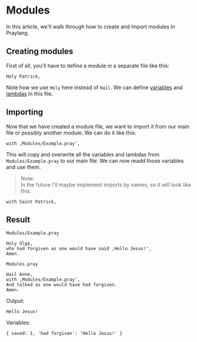 # Modules

In this article, we'll walk through how to create and import modules in Praylang.

## Creating modules
First of all, you'll have to define a module in a separate file like this:
```
Holy Patrick,
```
Note how we use `Holy` here instead of `Hail`. We can define [variables](variables.md) and [lambdas](lambdas.md) in this file.

## Importing
Now that we have created a module file, we want to import it from our main file or possibly another module. We can do it like this:
```
with ,Modules/Example.pray',
```
This will copy and overwrite all the variables and lambdas from `Modules/Example.pray` to our main file. We can now readd those variables and use them.

> Note:\
> In the future I'll maybe implement imports by names, so it will look like this:
```
with Saint Patrick,
```

## Result
`Modules/Example.pray`
```
Holy Olga,
who had forgiven as one would have said ,Hello Jesus!',
Amen.
```
`Modules.pray`
```
Hail Anne,
with ,Modules/Example.pray',
And talked as one would have had forgiven.
Amen.
```
Output:
```
Hello Jesus!
```
Variables:
```
{ saved: 1, 'had forgiven': 'Hello Jesus!' }
```